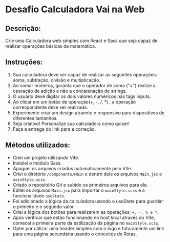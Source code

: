 # Desafio Calculadora Vai na Web

## Descrição:

Crie uma Calculadora web simples com React e Sass que seja capaz de realizar operações básicas de matemática.

## Instruções:

1. Sua calculadora deve ser capaz de realizar as seguintes operações: soma, subtração, divisão e multiplicação.
2. Ao somar números, garanta que o operador de soma ("+") realize a operação de adição e não a concatenação de strings.
3. O usuário deve  digitar os dois valores numéricos nas tags inputs.
4. Ao clicar em um botão de operação(+, -, /, *) , a operação correspondente deve ser realizada.
5. Experimente criar um design atraente e responsivo para dispositivos de diferentes tamanhos.
6. Seja criativo! Personalize sua calculadora como quiser!
7. Faça a entrega do link para a correção.

## Métodos utilizados:

- Criei um projeto utilizando Vite.
- Instalei o módulo Sass.
- Apaguei os arquivos criados automaticamente pelo Vite.
- Criei o diretório `/components/Main` e dentro dele os arquivos `Main.jsx` e `mainStyle.scss`.
- Criado o repositório Git e subido os primeiros arquivos para ele.
- Editei os arquivos `Main.jsx` para importar o `mainStyle.scss` e a funcionalidade `useState`.
- Foi adicionado a lógica da calculadora usando o useState para guardar o primeiro e o segundo valor. 
- Criei a lógica dos botões para realizarem as operações: `+, -, % e *`.
- Após verificar que estão funcionando no host local através do Vite, comecei a primeira parte da estilização da página no `mainStyle.scss`.
- Optei por utilizar uma header simples com o logo e futuramente um link para uma página secundária usando o conceitos de Rotas.
